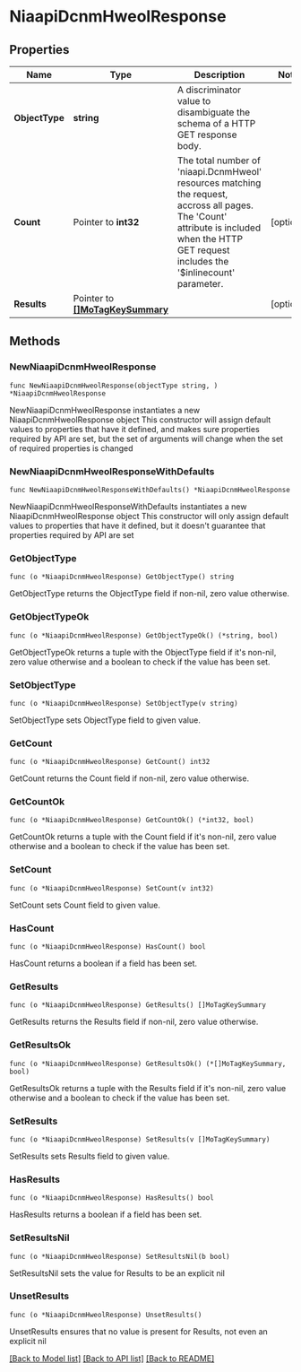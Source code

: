# NiaapiDcnmHweolResponse

## Properties

Name | Type | Description | Notes
------------ | ------------- | ------------- | -------------
**ObjectType** | **string** | A discriminator value to disambiguate the schema of a HTTP GET response body. | 
**Count** | Pointer to **int32** | The total number of &#39;niaapi.DcnmHweol&#39; resources matching the request, accross all pages. The &#39;Count&#39; attribute is included when the HTTP GET request includes the &#39;$inlinecount&#39; parameter. | [optional] 
**Results** | Pointer to [**[]MoTagKeySummary**](mo.TagKeySummary.md) |  | [optional] 

## Methods

### NewNiaapiDcnmHweolResponse

`func NewNiaapiDcnmHweolResponse(objectType string, ) *NiaapiDcnmHweolResponse`

NewNiaapiDcnmHweolResponse instantiates a new NiaapiDcnmHweolResponse object
This constructor will assign default values to properties that have it defined,
and makes sure properties required by API are set, but the set of arguments
will change when the set of required properties is changed

### NewNiaapiDcnmHweolResponseWithDefaults

`func NewNiaapiDcnmHweolResponseWithDefaults() *NiaapiDcnmHweolResponse`

NewNiaapiDcnmHweolResponseWithDefaults instantiates a new NiaapiDcnmHweolResponse object
This constructor will only assign default values to properties that have it defined,
but it doesn't guarantee that properties required by API are set

### GetObjectType

`func (o *NiaapiDcnmHweolResponse) GetObjectType() string`

GetObjectType returns the ObjectType field if non-nil, zero value otherwise.

### GetObjectTypeOk

`func (o *NiaapiDcnmHweolResponse) GetObjectTypeOk() (*string, bool)`

GetObjectTypeOk returns a tuple with the ObjectType field if it's non-nil, zero value otherwise
and a boolean to check if the value has been set.

### SetObjectType

`func (o *NiaapiDcnmHweolResponse) SetObjectType(v string)`

SetObjectType sets ObjectType field to given value.


### GetCount

`func (o *NiaapiDcnmHweolResponse) GetCount() int32`

GetCount returns the Count field if non-nil, zero value otherwise.

### GetCountOk

`func (o *NiaapiDcnmHweolResponse) GetCountOk() (*int32, bool)`

GetCountOk returns a tuple with the Count field if it's non-nil, zero value otherwise
and a boolean to check if the value has been set.

### SetCount

`func (o *NiaapiDcnmHweolResponse) SetCount(v int32)`

SetCount sets Count field to given value.

### HasCount

`func (o *NiaapiDcnmHweolResponse) HasCount() bool`

HasCount returns a boolean if a field has been set.

### GetResults

`func (o *NiaapiDcnmHweolResponse) GetResults() []MoTagKeySummary`

GetResults returns the Results field if non-nil, zero value otherwise.

### GetResultsOk

`func (o *NiaapiDcnmHweolResponse) GetResultsOk() (*[]MoTagKeySummary, bool)`

GetResultsOk returns a tuple with the Results field if it's non-nil, zero value otherwise
and a boolean to check if the value has been set.

### SetResults

`func (o *NiaapiDcnmHweolResponse) SetResults(v []MoTagKeySummary)`

SetResults sets Results field to given value.

### HasResults

`func (o *NiaapiDcnmHweolResponse) HasResults() bool`

HasResults returns a boolean if a field has been set.

### SetResultsNil

`func (o *NiaapiDcnmHweolResponse) SetResultsNil(b bool)`

 SetResultsNil sets the value for Results to be an explicit nil

### UnsetResults
`func (o *NiaapiDcnmHweolResponse) UnsetResults()`

UnsetResults ensures that no value is present for Results, not even an explicit nil

[[Back to Model list]](../README.md#documentation-for-models) [[Back to API list]](../README.md#documentation-for-api-endpoints) [[Back to README]](../README.md)


